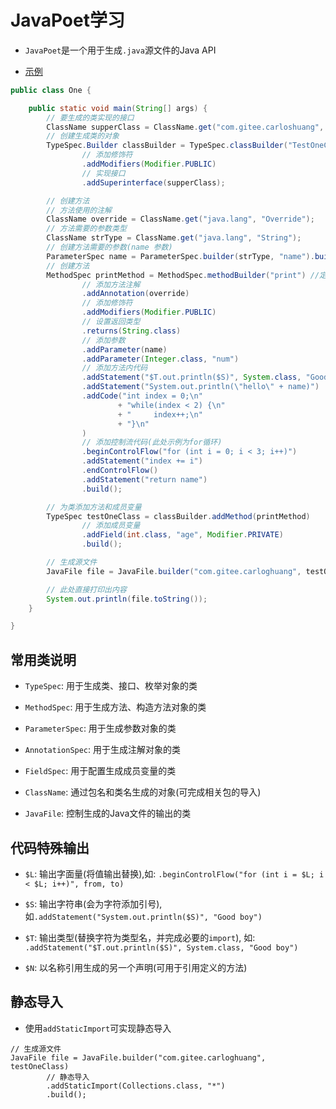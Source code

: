 # JavaPoet学习

-   `JavaPoet`是一个用于生成`.java`源文件的Java API

-   [示例](./src/main/java/com/gitee/carloshuang/One.java)

```java
public class One {

    public static void main(String[] args) {
        // 要生成的类实现的接口
        ClassName supperClass = ClassName.get("com.gitee.carloshuang", "TestInterface");
        // 创建生成类的对象
        TypeSpec.Builder classBuilder = TypeSpec.classBuilder("TestOneClass") // 定义类名
                // 添加修饰符
                .addModifiers(Modifier.PUBLIC)
                // 实现接口
                .addSuperinterface(supperClass);

        // 创建方法
        // 方法使用的注解
        ClassName override = ClassName.get("java.lang", "Override");
        // 方法需要的参数类型
        ClassName strType = ClassName.get("java.lang", "String");
        // 创建方法需要的参数(name 参数)
        ParameterSpec name = ParameterSpec.builder(strType, "name").build();
        // 创建方法
        MethodSpec printMethod = MethodSpec.methodBuilder("print") //定义方法名
                // 添加方法注解
                .addAnnotation(override)
                // 添加修饰符
                .addModifiers(Modifier.PUBLIC)
                // 设置返回类型
                .returns(String.class)
                // 添加参数
                .addParameter(name)
                .addParameter(Integer.class, "num")
                // 添加方法内代码
                .addStatement("$T.out.println($S)", System.class, "Good boy")
                .addStatement("System.out.println(\"hello\" + name)")
                .addCode("int index = 0;\n"
                        + "while(index < 2) {\n"
                        + "     index++;\n"
                        + "}\n"
                )
                // 添加控制流代码(此处示例为for循环)
                .beginControlFlow("for (int i = 0; i < 3; i++)")
                .addStatement("index += i")
                .endControlFlow()
                .addStatement("return name")
                .build();

        // 为类添加方法和成员变量
        TypeSpec testOneClass = classBuilder.addMethod(printMethod)
                // 添加成员变量
                .addField(int.class, "age", Modifier.PRIVATE)
                .build();

        // 生成源文件
        JavaFile file = JavaFile.builder("com.gitee.carloghuang", testOneClass).build();

        // 此处直接打印出内容
        System.out.println(file.toString());
    }

}
```

## 常用类说明

-   `TypeSpec`: 用于生成类、接口、枚举对象的类

-   `MethodSpec`: 用于生成方法、构造方法对象的类

-   `ParameterSpec`: 用于生成参数对象的类

-   `AnnotationSpec`: 用于生成注解对象的类

-   `FieldSpec`: 用于配置生成成员变量的类

-   `ClassName`: 通过包名和类名生成的对象(可完成相关包的导入)

-   `JavaFile`: 控制生成的Java文件的输出的类

## 代码特殊输出

-   `$L`: 输出字面量(将值输出替换),如: `.beginControlFlow("for (int i = $L; i < $L; i++)", from, to)`

-   `$S`: 输出字符串(会为字符添加引号), 如`.addStatement("System.out.println($S)", "Good boy")`

-   `$T`: 输出类型(替换字符为类型名，并完成必要的`import`), 如: `.addStatement("$T.out.println($S)", System.class, "Good boy")`

-   `$N`: 以名称引用生成的另一个声明(可用于引用定义的方法)

## 静态导入

-   使用`addStaticImport`可实现静态导入

```
// 生成源文件
JavaFile file = JavaFile.builder("com.gitee.carloghuang", testOneClass)
        // 静态导入
        .addStaticImport(Collections.class, "*")
        .build();
```


